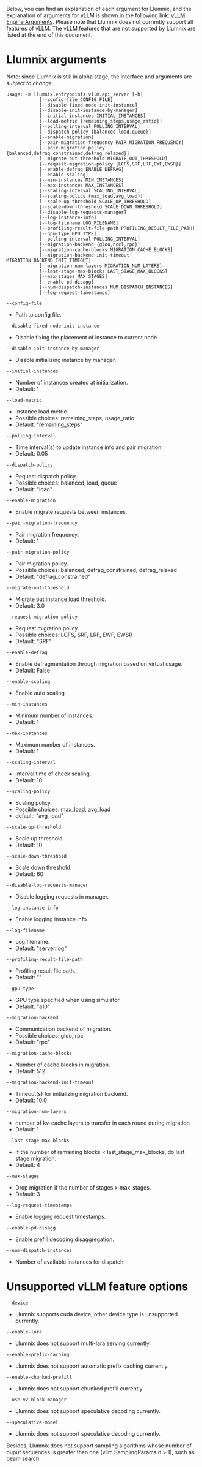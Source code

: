 Below, you can find an explanation of each argument for Llumnix, and the explanation of arguments for vLLM is shown in the following link: [vLLM Engine Arguments](https://docs.vllm.ai/en/v0.4.2/models/engine_args.html). Please note that Llumnix does not currently support all features of vLLM. The vLLM features that are not supported by Llumnix are listed at the end of this document.

# Llumnix arguments

Note: since Llumnix is still in alpha stage, the interface and arguments are *subject to change*.

```
usage: -m llumnix.entrypoints.vllm.api_server [-h]
            [--config-file CONFIG_FILE]
            [--disable-fixed-node-init-instance]
            [--disable-init-instance-by-manager]
            [--initial-instances INITIAL_INSTANCES]
            [--load-metric {remaining_steps,usage_ratio}]
            [--polling-interval POLLING_INTERVAL]
            [--dispatch-policy {balanced,load,queue}]
            [--enable-migration]
            [--pair-migration-frequency PAIR_MIGRATION_FREQUENCY]
            [--pair-migration-policy {balanced,defrag_constrained,defrag_relaxed}]
            [--migrate-out-threshold MIGRATE_OUT_THRESHOLD]
            [--request-migration-policy {LCFS,SRF,LRF,EWF,EWSR}]
            [--enable-defrag ENABLE_DEFRAG]
            [--enable-scaling]
            [--min-instances MIN_INSTANCES]
            [--max-instances MAX_INSTANCES]
            [--scaling-interval SCALING_INTERVAL]
            [--scaling-policy {max_load,avg_load}]
            [--scale-up-threshold SCALE_UP_THRESHOLD]
            [--scale-down-threshold SCALE_DOWN_THRESHOLD]
            [--disable-log-requests-manager]
            [--log-instance-info]
            [--log-filename LOG_FILENAME]
            [--profiling-result-file-path PROFILING_RESULT_FILE_PATH]
            [--gpu-type GPU_TYPE]
            [--polling-interval POLLING_INTERVAL]
            [--migration-backend {gloo,nccl,rpc}]
            [--migration-cache-blocks MIGRATION_CACHE_BLOCKS]
            [--migration-backend-init-timeout MIGRATION_BACKEND_INIT_TIMEOUT]
            [--migration-num-layers MIGRATION_NUM_LAYERS]
            [--last-stage-max-blocks LAST_STAGE_MAX_BLOCKS]
            [--max-stages MAX_STAGES]
            [--enable-pd-disagg]
            [--num-dispatch-instances NUM_DISPATCH_INSTANCES]
            [--log-request-timestamps]

```

`--config-file`
- Path to config file.

`--disable-fixed-node-init-instance`
- Disable fixing the placement of instance to current node.

`--disable-init-instance-by-manager`
- Disable initializing instance by manager.

`--initial-instances`
- Number of instances created at initialization.
- Default: 1

`--load-metric`
- Instance load metric.
- Possible choices: remaining_steps, usage_ratio
- Default: "remaining_steps"

`--polling-interval`
- Time interval(s) to update instance info and pair migration.
- Default: 0.05

`--dispatch-policy`
- Request dispatch policy.
- Possible choices: balanced, load, queue
- Default: "load"

`--enable-migration`
- Enable migrate requests between instances.

`--pair-migration-frequency`
- Pair migration frequency.
- Default: 1

`--pair-migration-policy`
- Pair migration policy.
- Possible choices: balanced, defrag_constrained, defrag_relaxed
- Default: "defrag_constrained"

`--migrate-out-threshold`
- Migrate out instance load threshold.
- Default: 3.0

`--request-migration-policy`
- Request migration policy.
- Possible choices: LCFS, SRF, LRF, EWF, EWSR
- Default: "SRF"

`--enable-defrag`
- Enable defragmentation through migration based on virtual usage.
- Default: False

`--enable-scaling`
- Enable auto scaling.

`--min-instances`
- Minimum number of instances.
- Default: 1

`--max-instances`
- Maximum number of instances.
- Default: 1

`--scaling-interval`
- Interval time of check scaling.
- Default: 10

`--scaling-policy`
- Scaling policy.
- Possible choices: max_load, avg_load
- default: "avg_load"

`--scale-up-threshold`
- Scale up threshold.
- Default: 10

`--scale-down-threshold`
- Scale down threshold.
- Default: 60

`--disable-log-requests-manager`
- Disable logging requests in manager.

`--log-instance-info`
- Enable logging instance info.

`--log-filename`
- Log filename.
- Default: "server.log"

`--profiling-result-file-path`
- Profiling result file path.
- Default: ""

`--gpu-type`
- GPU type specified when using simulator.
- Default: "a10"

`--migration-backend`
- Communication backend of migration.
- Possible choices: gloo, rpc
- Default: "rpc"

`--migration-cache-blocks`
- Number of cache blocks in migration.
- Default: 512

`--migration-backend-init-timeout`
- Timeout(s) for initializing migration backend.
- Default: 10.0

`--migration-num-layers`
- number of kv-cache layers to transfer in each round during migration
- Default: 1

`--last-stage-max-blocks`
- If the number of remaining blocks < last_stage_max_blocks, do last stage migration.
- Default: 4

`--max-stages`
- Drop migration if the number of stages > max_stages.
- Default: 3

`--log-request-timestamps`
- Enable logging request timestamps.

`--enable-pd-disagg`
- Enable prefill decoding disaggregation.

`--num-dispatch-instances`
- Number of available instances for dispatch.

# Unsupported vLLM feature options

`--device`
- Llumnix supports cuda device, other device type is unsupported currently.

`--enable-lora`
- Llumnix does not support multi-lara serving currently.

`--enable-prefix-caching`
- Llumnix does not support automatic prefix caching currently.

`--enable-chunked-prefill`
- Llumnix does not support chunked prefill currently.

`--use-v2-block-manager`
- Llumnix does not support speculative decoding currently.

`--speculative-model`
- Llumnix does not support speculative decoding currently.

Besides, Llumnix does not support sampling algorithms whose number of ouput sequences is greater than one (vllm.SamplingParams.n > 1), such as beam search.
